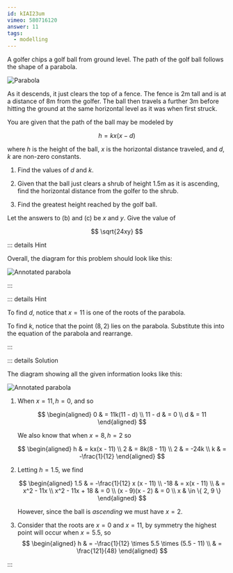 ```yaml
---
id: kIAI23um
vimeo: 580716120
answer: 11
tags:
  - modelling
---
```


A golfer chips a golf ball from ground level. The path of the golf ball follows
the shape of a parabola.

![Parabola](/img/learn/quad-9.svg)

As it descends, it just clears the top of a fence. The fence is $2\text{m}$ tall
and is at a distance of $8\text{m}$ from the golfer. The ball then travels a
further $3\text{m}$ before hitting the ground at the same horizontal level as it
was when first struck.

You are given that the path of the ball may be modeled by

$$
h = kx(x-d)
$$

where $h$ is the height of the ball, $x$ is the horizontal distance traveled,
and $d,k$ are non-zero constants.

1.  Find the values of $d$ and $k$.

1.  Given that the ball just clears a shrub of height $1.5\text{m}$ as it is
    ascending, find the horizontal distance from the golfer to the shrub.

1.  Find the greatest height reached by the golf ball.

Let the answers to (b) and (c) be $x$ and $y$. Give the value of

$$
\sqrt{24xy}
$$

::: details Hint

Overall, the diagram for this problem should look like this:

![Annotated parabola](/img/learn/quad-10.svg)

:::

::: details Hint

To find $d$, notice that $x=11$ is one of the roots of the parabola.

To find $k$, notice that the point $(8,2)$ lies on the parabola. Substitute this
into the equation of the parabola and rearrange.

:::

::: details Solution

The diagram showing all the given information looks like this:

![Annotated parabola](/img/learn/quad-10.svg)

1. When $x = 11, h = 0$, and so

   $$
   \begin{aligned}
   0 & = 11k(11 - d) \\
   11 - d & = 0 \\
   d & = 11
   \end{aligned}
   $$

   We also know that when $x = 8, h = 2$ so

   $$
   \begin{aligned}
   h & = kx(x - 11) \\
   2 & = 8k(8 - 11) \\
   2 & = -24k \\
   k & = -\frac{1}{12}
   \end{aligned}
   $$

1. Letting $h = 1.5$, we find

   $$
   \begin{aligned}
   1.5 & = -\frac{1}{12} x (x - 11) \\
   -18 & = x(x - 11) \\
   & = x^2 - 11x \\
   x^2 - 11x + 18 & = 0 \\
   (x - 9)(x - 2) & = 0 \\
   x & \in \{ 2, 9 \}
   \end{aligned}
   $$

   However, since the ball is _ascending_ we must have $x = 2$.

1. Consider that the roots are $x = 0$ and $x = 11$, by symmetry the highest
   point will occur when $x = 5.5$, so
   $$
   \begin{aligned}
   h
   & = -\frac{1}{12} \times 5.5 \times (5.5 - 11) \\
   & = \frac{121}{48}
   \end{aligned}
   $$

<Vimeo :id="$frontmatter.vimeo" />

:::
